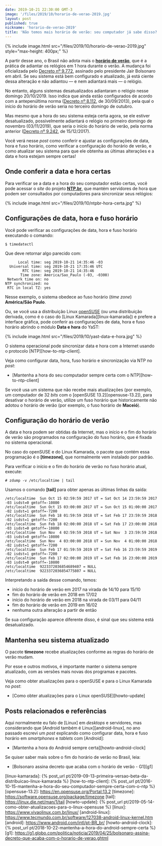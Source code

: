 ```yaml
---
date: 2019-10-21 22:30:00 GMT-3
image: '/files/2019/10/horario-de-verao-2019.jpg'
layout: post
published: true
nickname: 'horario-de-verao-2019'
title: 'Não temos mais horário de verão: seu computador já sabe disso?'
---
```


{% include image.html src="/files/2019/10/horario-de-verao-2019.jpg" style="max-height: 400px;" %}

A partir desse ano, o Brasil não adota mais o [**horário de verão**][horario-de-verao], que é a prática de adiantar os relógios em 1 hora durante o verão. A mudança foi oficializada pelo [Decreto nº 9.772][decreto-9772], assinado pelo presidente Jair Bolsonaro em abril. Se seu sistema está bem configurado e atualizado, já está ciente dessa alteração e não adiantou — e nem adiantará mais — o relógio.

No entanto, alguns sistemas desatualizados adiantaram o relógio nesse domingo 20/10/2019. Isso indica que ainda estão configurados de acordo com a antepenúltima norma ([Decreto nº 8.112][decreto-8112], de 30/09/2013), pela qual o início do horário de verão seria no terceiro domingo de outubro.

Mas mesmo que a hora do seu sistema esteja certa agora, se ele estiver desatualizado, possivelmente adiantará o relógio no primeiro domingo de novembro (03/11/2019), que seria o início do horário de verão, pela norma anterior ([Decreto nº 9.242][decreto-9242], de 15/12/2017).

Você verá nesse _post_ como conferir e ajustar as configurações de data, hora e fuso horário, como verificar a configuração do horário de verão, e como atualizar seu sistema para que ele obtenha as últimas alterações e a data e hora estejam sempre certas!

## Onde conferir a data e hora certas

Para verificar se a data e a hora do seu computador estão certas, você pode acessar o _site_ do projeto **[NTP.br]**, que mantém servidores de hora que podem ser consultados por computadores para sincronizar seus relógios:

{% include image.html src="/files/2019/10/ntpbr-hora-certa.jpg" %}

## Configurações de data, hora e fuso horário

Você pode verificar as configurações de data, hora e fuso horário executando o comando:

```
$ timedatectl
```

Que deve retornar algo parecido com:

```
      Local time: seg 2019-10-21 14:35:46 -03
  Universal time: seg 2019-10-21 17:35:46 UTC
        RTC time: seg 2019-10-21 14:35:46
       Time zone: America/Sao_Paulo (-03, -0300)
 Network time on: no
NTP synchronized: no
 RTC in local TZ: yes
```

Nesse exemplo, o sistema obedece ao fuso horário (_time zone_) **América/São Paulo**.

Ou, se você usa a distribuição Linux [openSUSE] (ou uma distribuição derivada, como é o caso do [Linux Kamarada][linux-kamarada]) e prefere a interface gráfica, pode conferir as configurações de data, hora e fuso horário abrindo o módulo **Data e hora** do YaST:

{% include image.html src="/files/2019/10/yast-data-e-hora.jpg" %}

O sistema operacional pode sincronizar data e hora com a Internet usando o protocolo [NTP][how-to-ntp-client].

Veja como configurar data, hora, fuso horário e sincronização via NTP no _post_:

- [Mantenha a hora do seu computador sempre certa com o NTP][how-to-ntp-client]

Se você usa um sistema que não recebe mais atualizações (por exemplo, um computador de 32 _bits_ com o [openSUSE 13.2][opensuse-13.2]), para desativar o horário de verão, utilize um fuso horário que historicamente não adotou o horário de verão (por exemplo, o fuso horário de **Maceió**).

## Configuração do horário de verão

A data e hora podem ser obtidas da Internet, mas o início e o fim do horário de verão são programados na configuração do fuso horário, que é fixada no sistema operacional.

No caso do openSUSE e do Linux Kamarada, o pacote que contém essa programação é o **[timezone]**, que normalmente vem instalado por padrão.

Para verificar o início e o fim do horário de verão no fuso horário atual, execute:

```
# zdump -v /etc/localtime | tail
```

Usamos o comando **[tail]** para obter apenas as últimas linhas da saída:

```
/etc/localtime  Sun Oct 15 02:59:59 2017 UT = Sat Oct 14 23:59:59 2017 -03 isdst=0 gmtoff=-10800
/etc/localtime  Sun Oct 15 03:00:00 2017 UT = Sun Oct 15 01:00:00 2017 -02 isdst=1 gmtoff=-7200
/etc/localtime  Sun Feb 18 01:59:59 2018 UT = Sat Feb 17 23:59:59 2018 -02 isdst=1 gmtoff=-7200
/etc/localtime  Sun Feb 18 02:00:00 2018 UT = Sat Feb 17 23:00:00 2018 -03 isdst=0 gmtoff=-10800
/etc/localtime  Sun Nov  4 02:59:59 2018 UT = Sat Nov  3 23:59:59 2018 -03 isdst=0 gmtoff=-10800
/etc/localtime  Sun Nov  4 03:00:00 2018 UT = Sun Nov  4 01:00:00 2018 -02 isdst=1 gmtoff=-7200
/etc/localtime  Sun Feb 17 01:59:59 2019 UT = Sat Feb 16 23:59:59 2019 -02 isdst=1 gmtoff=-7200
/etc/localtime  Sun Feb 17 02:00:00 2019 UT = Sat Feb 16 23:00:00 2019 -03 isdst=0 gmtoff=-10800
/etc/localtime  9223372036854689407 = NULL
/etc/localtime  9223372036854775807 = NULL
```

Interpretando a saída desse comando, temos:

- início do horário de verão em 2017 na virada de 14/10 para 15/10
- fim do horário de verão em 2018 em 17/02
- início do horário de verão em 2018 na virada de 03/11 para 04/11
- fim do horário de verão em 2019 em 16/02
- nenhuma outra alteração a partir de então

Se sua configuração aparece diferente disso, é sinal que seu sistema está desatualizado.

## Mantenha seu sistema atualizado

O pacote **timezone** recebe atualizações conforme as regras do horário de verão mudam.

Por esse e outros motivos, é importante manter o sistema sempre atualizado, com as versões mais novas dos programas e pacotes.

Veja como obter atualizações para o openSUSE e para o Linux Kamarada no _post_:

- [Como obter atualizações para o Linux openSUSE][howto-update]

## Posts relacionados e referências

Aqui normalmente eu falo de [Linux] em _desktops_ e servidores, mas considerando que [Android também é Linux][android-linux], no ano passado escrevi um _post_ explicando como configurar data, hora e fuso horário em _smartphones_ e _tablets_ com [Android]:

- [Mantenha a hora do Android sempre certa][howto-android-clock]

Se quiser saber mais sobre o fim do horário de verão no Brasil, leia:

- [Bolsonaro assina decreto que acaba com o horário de verão - G1][g1]

[horario-de-verao]:         https://pt.wikipedia.org/wiki/Hor%C3%A1rio_de_ver%C3%A3o
[decreto-9772]:             http://www.planalto.gov.br/ccivil_03/_ato2019-2022/2019/decreto/D9772.htm
[decreto-8112]:             http://www.planalto.gov.br/ccivil_03/_Ato2011-2014/2013/Decreto/D8112.htm
[decreto-9242]:             http://www.planalto.gov.br/ccivil_03/_Ato2015-2018/2017/Decreto/D9242.htm
[ntp.br]:                   http://ntp.br/
[opensuse]:                 https://www.opensuse.org/
[linux-kamarada]:           {% post_url pt/2019-09-13-primeira-versao-beta-da-distribuicao-linux-kamarada %}
[how-to-ntp-client]:        {% post_url pt/2016-10-15-mantenha-a-hora-do-seu-computador-sempre-certa-com-o-ntp %}
[opensuse-13.2]:            https://en.opensuse.org/Portal:13.2
[timezone]:                 https://software.opensuse.org/package/timezone
[tail]:                     https://linux.die.net/man/1/tail
[howto-update]:             {% post_url pt/2019-05-14-como-obter-atualizacoes-para-o-linux-opensuse %}
[linux]:                    https://www.vivaolinux.com.br/linux/
[android-linux]:            https://www.tecmundo.com.br/software/127038-android-linux-kernel.htm
[android]:                  https://www.android.com/intl/pt-BR_br/
[howto-android-clock]:      {% post_url pt/2018-10-22-mantenha-a-hora-do-android-sempre-certa %}
[g1]:                       https://g1.globo.com/politica/noticia/2019/04/25/bolsonaro-assina-decreto-que-acaba-com-o-horario-de-verao.ghtml
